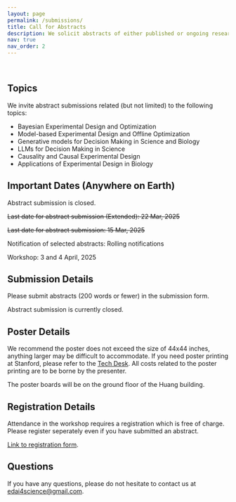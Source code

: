 ```yaml
---
layout: page
permalink: /submissions/
title: Call for Abstracts
description: We solicit abstracts of either published or ongoing research from junior researchers. Authors of selected abstracts will have a chance to present a lightning talk on the same (10 min).
nav: true
nav_order: 2
---
```


<br>

## Topics

We invite abstract submissions related (but not limited) to the following topics:

* Bayesian Experimental Design and Optimization
* Model-based Experimental Design and Offline Optimization
* Generative models for Decision Making in Science and Biology
* LLMs for Decision Making in Science
* Causality and Causal Experimental Design
* Applications of Experimental Design in Biology

## Important Dates (Anywhere on Earth)

Abstract submission is closed. 

<del>Last date for abstract submission (Extended): 22 Mar, 2025</del>

<del>Last date for abstract submission: 15 Mar, 2025</del>

Notification of selected abstracts: Rolling notifications

Workshop: 3 and 4 April, 2025

## Submission Details

Please submit abstracts (200 words or fewer) in the submission form.

Abstract submission is currently closed.

## Poster Details


We recommend the poster does not exceed the size of 44x44 inches, anything larger may be difficult to accommodate. If you need poster printing at Stanford, please refer to the [Tech Desk](https://thehub.stanford.edu/services/print-poster). All costs related to the poster printing are to be borne by the presenter.

The poster boards will be on the ground floor of the Huang building. 

## Registration Details

Attendance in the workshop requires a registration which is free of charge. Please register seperately even if you have submitted an abstract.

[Link to registration form](https://docs.google.com/forms/d/e/1FAIpQLSehqSWM3l-Fs6ePrM3q1Z3jzojhvfkYRj2S1PljD7UwqLZrRg/viewform?usp=header).

## Questions

If you have any questions, please do not hesitate to contact us at [edai4science@gmail.com](mailto:edai4science@gmail.com).
